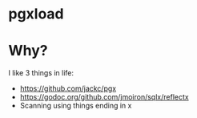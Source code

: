 pgxload
=========

# Why?

I like 3 things in life:
- https://github.com/jackc/pgx
- https://godoc.org/github.com/jmoiron/sqlx/reflectx
- Scanning using things ending in x
